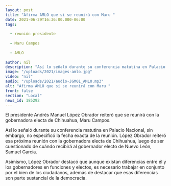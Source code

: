 ```yaml
---
layout: post
title: "Afirma AMLO que si se reunirá con Maru "
date: 2021-06-29T16:36:00.000-06:00
tags:
  
  - reunión presidente
  
  - Maru Campos
  
  - AMLO
  
author: nil
description: "Así lo señaló durante su conferencia matutina en Palacio Nacional, sin embargo, no especificó la fecha exacta de la reunión. "
image: "/uploads/2021/images-amlo.jpg"
video: "nil"
audio: "/uploads/2021/audio-JGM01_AMLO.mp3"
alt: "Afirma AMLO que si se reunirá con Maru "
front: false
section: "Local"
news_id: 185292
---
```


El presidente Andrés Manuel López Obrador reiteró que se reunirá con la gobernadora electa de Chihuahua, Maru Campos.

Así lo señaló durante su conferencia matutina en Palacio Nacional, sin embargo, no especificó la fecha exacta de la reunión. López Obrador reiteró esa próxima reunión con la gobernadora electa de Chihuahua, luego de ser cuestionado de cuándo recibirá al gobernador electo de Nuevo León, Samuel García.

Asimismo, López Obrador destacó que aunque existan diferencias entre él y los gobernadores en funciones y electos, es necesario trabajar en conjunto por el bien de los ciudadanos, además de destacar que esas diferencias son parte sustancial de la democracia.